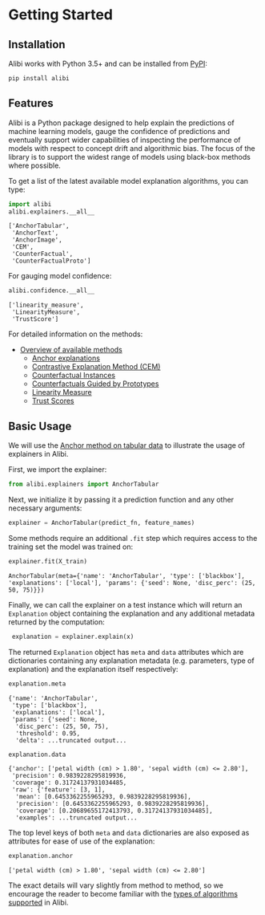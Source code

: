 # Getting Started

## Installation
Alibi works with Python 3.5+ and can be installed from [PyPI](https://pypi.org/project/alibi):
```bash
pip install alibi
```

## Features
Alibi is a Python package designed to help explain the predictions of machine learning models, gauge
the confidence of predictions and eventually support wider capabilities of inspecting the
performance of models with respect to concept drift and algorithmic bias. The focus of the library
is to support the widest range of models using black-box methods where possible.

To get a list of the latest available model explanation algorithms, you can type:
```python
import alibi
alibi.explainers.__all__
```
```
['AnchorTabular',
 'AnchorText',
 'AnchorImage',
 'CEM',
 'CounterFactual',
 'CounterFactualProto'] 
```

For gauging model confidence:
```python
alibi.confidence.__all__
```
```
['linearity_measure',
 'LinearityMeasure',
 'TrustScore']
```



For detailed information on the methods:
*  [Overview of available methods](../overview/algorithms.md)
    * [Anchor explanations](../methods/Anchors.ipynb)
    * [Contrastive Explanation Method (CEM)](../methods/CEM.ipynb)
    * [Counterfactual Instances](../methods/CF.ipynb)
    * [Counterfactuals Guided by Prototypes](../methods/CFProto.ipynb)
    * [Linearity Measure](../examples/linearity_measure_iris.ipynb)
    * [Trust Scores](../methods/TrustScores.ipynb)

## Basic Usage
We will use the [Anchor method on tabular data](../methods/Anchors.ipynb#Tabular-Data) to illustrate
the usage of explainers in Alibi.

First, we import the explainer:
```python
from alibi.explainers import AnchorTabular
```
Next, we initialize it by passing it a prediction function and any other necessary arguments:
```python
explainer = AnchorTabular(predict_fn, feature_names)
```
Some methods require an additional `.fit` step which requires access to the training set the model
was trained on:
```python
explainer.fit(X_train)
```
```
AnchorTabular(meta={'name': 'AnchorTabular', 'type': ['blackbox'], 'explanations': ['local'], 'params': {'seed': None, 'disc_perc': (25, 50, 75)}})
```

Finally, we can call the explainer on a test instance which will return an `Explanation` object containing the
explanation and any additional metadata returned by the computation:
```python
 explanation = explainer.explain(x)
```

The returned `Explanation` object has `meta` and `data` attributes which are dictionaries containing any explanation
metadata (e.g. parameters, type of explanation) and the explanation itself respectively:

```python
explanation.meta
```
```
{'name': 'AnchorTabular',
 'type': ['blackbox'],
 'explanations': ['local'],
 'params': {'seed': None,
  'disc_perc': (25, 50, 75),
  'threshold': 0.95,
  'delta': ...truncated output...
```

```python
explanation.data
```
```
{'anchor': ['petal width (cm) > 1.80', 'sepal width (cm) <= 2.80'],
 'precision': 0.9839228295819936,
 'coverage': 0.31724137931034485,
 'raw': {'feature': [3, 1],
  'mean': [0.6453362255965293, 0.9839228295819936],
  'precision': [0.6453362255965293, 0.9839228295819936],
  'coverage': [0.20689655172413793, 0.31724137931034485],
  'examples': ...truncated output...
```

The top level keys of both `meta` and `data` dictionaries are also exposed as attributes for ease of use of the explanation:
```python
explanation.anchor
```
```
['petal width (cm) > 1.80', 'sepal width (cm) <= 2.80']
```

The exact details will vary slightly from method to method, so we encourage the reader to become
familiar with the [types of algorithms supported](../overview/algorithms.md) in Alibi.
